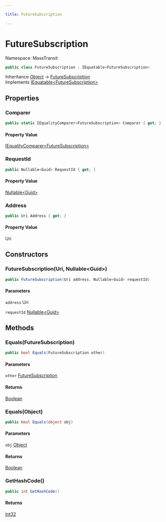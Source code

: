 ```yaml
---

title: FutureSubscription

---
```


# FutureSubscription

Namespace: MassTransit

```csharp
public class FutureSubscription : IEquatable<FutureSubscription>
```

Inheritance [Object](https://learn.microsoft.com/en-us/dotnet/api/system.object) → [FutureSubscription](../masstransit/futuresubscription)<br/>
Implements [IEquatable\<FutureSubscription\>](https://learn.microsoft.com/en-us/dotnet/api/system.iequatable-1)

## Properties

### **Comparer**

```csharp
public static IEqualityComparer<FutureSubscription> Comparer { get; }
```

#### Property Value

[IEqualityComparer\<FutureSubscription\>](https://learn.microsoft.com/en-us/dotnet/api/system.collections.generic.iequalitycomparer-1)<br/>

### **RequestId**

```csharp
public Nullable<Guid> RequestId { get; }
```

#### Property Value

[Nullable\<Guid\>](https://learn.microsoft.com/en-us/dotnet/api/system.nullable-1)<br/>

### **Address**

```csharp
public Uri Address { get; }
```

#### Property Value

Uri<br/>

## Constructors

### **FutureSubscription(Uri, Nullable\<Guid\>)**

```csharp
public FutureSubscription(Uri address, Nullable<Guid> requestId)
```

#### Parameters

`address` Uri<br/>

`requestId` [Nullable\<Guid\>](https://learn.microsoft.com/en-us/dotnet/api/system.nullable-1)<br/>

## Methods

### **Equals(FutureSubscription)**

```csharp
public bool Equals(FutureSubscription other)
```

#### Parameters

`other` [FutureSubscription](../masstransit/futuresubscription)<br/>

#### Returns

[Boolean](https://learn.microsoft.com/en-us/dotnet/api/system.boolean)<br/>

### **Equals(Object)**

```csharp
public bool Equals(object obj)
```

#### Parameters

`obj` [Object](https://learn.microsoft.com/en-us/dotnet/api/system.object)<br/>

#### Returns

[Boolean](https://learn.microsoft.com/en-us/dotnet/api/system.boolean)<br/>

### **GetHashCode()**

```csharp
public int GetHashCode()
```

#### Returns

[Int32](https://learn.microsoft.com/en-us/dotnet/api/system.int32)<br/>
